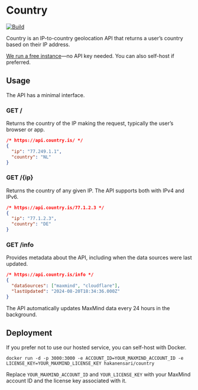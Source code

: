 # Country

[![Build](https://github.com/hakanensari/country/workflows/Build/badge.svg)][action]

Country is an IP-to-country geolocation API that returns a user’s country based on their IP address.

[We run a free instance][free-instance]—no API key
needed. You can also self-host if preferred.

## Usage

The API has a minimal interface.

### GET /

Returns the country of the IP making the request, typically the user’s browser or app.

```json
/* https://api.country.is/ */
{
  "ip": "77.249.1.1",
  "country": "NL"
}
```

### GET /{ip}

Returns the country of any given IP. The API supports both with IPv4 and IPv6.

```json
/* https://api.country.is/77.1.2.3 */
{
  "ip": "77.1.2.3",
  "country": "DE"
}
```

### GET /info

Provides metadata about the API, including when the data sources were last updated.

```json
/* https://api.country.is/info */
{
  "dataSources": ["maxmind", "cloudflare"],
  "lastUpdated": "2024-08-20T18:34:36.000Z"
}
```

The API automatically updates MaxMind data every 24 hours in the background.

## Deployment

If you prefer not to use our hosted service, you can self-host with Docker.

```
docker run -d -p 3000:3000 -e ACCOUNT_ID=YOUR_MAXMIND_ACCOUNT_ID -e LICENSE_KEY=YOUR_MAXMIND_LICENSE_KEY hakanensari/country
```

Replace `YOUR_MAXMIND_ACCOUNT_ID` and `YOUR_LICENSE_KEY` with your MaxMind account ID and the license key associated with it.

[free-instance]: https://api.country.is
[action]: https://github.com/hakanensari/country/actions
